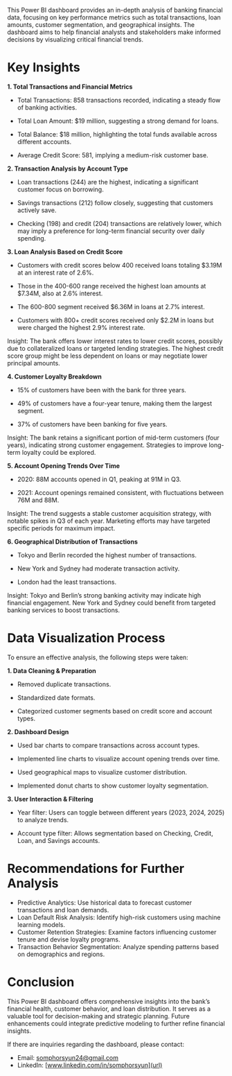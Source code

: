This Power BI dashboard provides an in-depth analysis of banking financial data, focusing on key performance metrics such as total transactions, loan amounts, customer segmentation, and geographical insights. The dashboard aims to help financial analysts and stakeholders make informed decisions by visualizing critical financial trends.

# Key Insights

**1. Total Transactions and Financial Metrics**

- Total Transactions: 858 transactions recorded, indicating a steady flow of banking activities.

- Total Loan Amount: $19 million, suggesting a strong demand for loans.

- Total Balance: $18 million, highlighting the total funds available across different accounts.

- Average Credit Score: 581, implying a medium-risk customer base.

**2. Transaction Analysis by Account Type**

- Loan transactions (244) are the highest, indicating a significant customer focus on borrowing.

- Savings transactions (212) follow closely, suggesting that customers actively save.

- Checking (198) and credit (204) transactions are relatively lower, which may imply a preference for long-term financial security over daily spending.

**3. Loan Analysis Based on Credit Score**

- Customers with credit scores below 400 received loans totaling $3.19M at an interest rate of 2.6%.

- Those in the 400-600 range received the highest loan amounts at $7.34M, also at 2.6% interest.

- The 600-800 segment received $6.36M in loans at 2.7% interest.

- Customers with 800+ credit scores received only $2.2M in loans but were charged the highest 2.9% interest rate.

Insight: The bank offers lower interest rates to lower credit scores, possibly due to collateralized loans or targeted lending strategies. The highest credit score group might be less dependent on loans or may negotiate lower principal amounts.

**4. Customer Loyalty Breakdown**

- 15% of customers have been with the bank for three years.

- 49% of customers have a four-year tenure, making them the largest segment.

- 37% of customers have been banking for five years.

Insight: The bank retains a significant portion of mid-term customers (four years), indicating strong customer engagement. Strategies to improve long-term loyalty could be explored.

**5. Account Opening Trends Over Time**

- 2020: 88M accounts opened in Q1, peaking at 91M in Q3.

- 2021: Account openings remained consistent, with fluctuations between 76M and 88M.

Insight: The trend suggests a stable customer acquisition strategy, with notable spikes in Q3 of each year. Marketing efforts may have targeted specific periods for maximum impact.

**6. Geographical Distribution of Transactions**

- Tokyo and Berlin recorded the highest number of transactions.

- New York and Sydney had moderate transaction activity.

- London had the least transactions.

Insight: Tokyo and Berlin’s strong banking activity may indicate high financial engagement. New York and Sydney could benefit from targeted banking services to boost transactions.



# Data Visualization Process

To ensure an effective analysis, the following steps were taken:

**1. Data Cleaning & Preparation**

- Removed duplicate transactions.

- Standardized date formats.

- Categorized customer segments based on credit score and account types.

**2. Dashboard Design**

- Used bar charts to compare transactions across account types.

- Implemented line charts to visualize account opening trends over time.

- Used geographical maps to visualize customer distribution.

- Implemented donut charts to show customer loyalty segmentation.

**3. User Interaction & Filtering**

- Year filter: Users can toggle between different years (2023, 2024, 2025) to analyze trends.

- Account type filter: Allows segmentation based on Checking, Credit, Loan, and Savings accounts.


# Recommendations for Further Analysis
- Predictive Analytics: Use historical data to forecast customer transactions and loan demands.
- Loan Default Risk Analysis: Identify high-risk customers using machine learning models.
- Customer Retention Strategies: Examine factors influencing customer tenure and devise loyalty programs.
- Transaction Behavior Segmentation: Analyze spending patterns based on demographics and regions.

# Conclusion

This Power BI dashboard offers comprehensive insights into the bank’s financial health, customer behavior, and loan distribution. It serves as a valuable tool for decision-making and strategic planning. Future enhancements could integrate predictive modeling to further refine financial insights.

If there are inquiries regarding the dashboard, please contact: 
- Email: somphorsyun24@gmail.com
- LinkedIn: [www.linkedin.com/in/somphorsyun](url)

